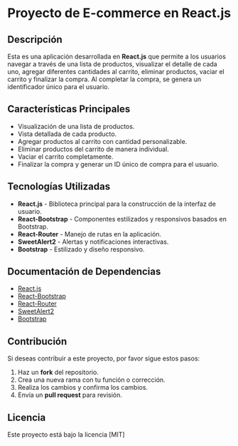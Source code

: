 # Proyecto de E-commerce en React.js

## Descripción

Esta es una aplicación desarrollada en **React.js** que permite a los usuarios navegar a través de una lista de productos, visualizar el detalle de cada uno, agregar diferentes cantidades al carrito, eliminar productos, vaciar el carrito y finalizar la compra. Al completar la compra, se genera un identificador único para el usuario.

## Características Principales

-   Visualización de una lista de productos.
-   Vista detallada de cada producto.
-   Agregar productos al carrito con cantidad personalizable.
-   Eliminar productos del carrito de manera individual.
-   Vaciar el carrito completamente.
-   Finalizar la compra y generar un ID único de compra para el usuario.

## Tecnologías Utilizadas

-   **React.js** - Biblioteca principal para la construcción de la interfaz de usuario.
-   **React-Bootstrap** - Componentes estilizados y responsivos basados en Bootstrap.
-   **React-Router** - Manejo de rutas en la aplicación.
-   **SweetAlert2** - Alertas y notificaciones interactivas.
-   **Bootstrap** - Estilizado y diseño responsivo.


## Documentación de Dependencias

-   [React.js](https://react.dev/)
-   [React-Bootstrap](https://react-bootstrap.github.io/)
-   [React-Router](https://reactrouter.com/)
-   [SweetAlert2](https://sweetalert2.github.io/)
-   [Bootstrap](https://getbootstrap.com/)

## Contribución

Si deseas contribuir a este proyecto, por favor sigue estos pasos:

1.  Haz un **fork** del repositorio.
2.  Crea una nueva rama con tu función o corrección.
3.  Realiza los cambios y confirma los cambios.
4.  Envía un **pull request** para revisión.

## Licencia

Este proyecto está bajo la licencia [MIT]
